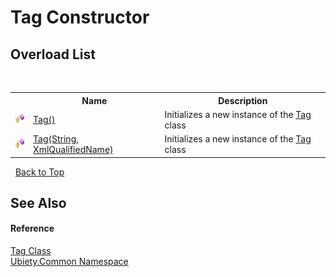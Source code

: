 # Tag Constructor 
 


## Overload List
&nbsp;<table><tr><th></th><th>Name</th><th>Description</th></tr><tr><td>![Protected method](media/protmethod.gif "Protected method")</td><td><a href="f2806391-1fc0-e0b5-0d74-5be334c445bb">Tag()</a></td><td>
Initializes a new instance of the <a href="aeb92aed-6e13-96e4-f864-d26234a205c1">Tag</a> class</td></tr><tr><td>![Protected method](media/protmethod.gif "Protected method")</td><td><a href="a55110ff-d4cd-603c-bbbf-489ce7d4ae3b">Tag(String, XmlQualifiedName)</a></td><td>
Initializes a new instance of the <a href="aeb92aed-6e13-96e4-f864-d26234a205c1">Tag</a> class</td></tr></table>&nbsp;
<a href="#tag-constructor">Back to Top</a>

## See Also


#### Reference
<a href="aeb92aed-6e13-96e4-f864-d26234a205c1">Tag Class</a><br /><a href="3a988b7f-7a78-d824-53e6-d57463519974">Ubiety.Common Namespace</a><br />